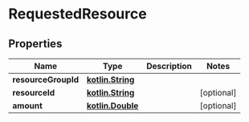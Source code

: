 # RequestedResource

## Properties
Name | Type | Description | Notes
------------ | ------------- | ------------- | -------------
**resourceGroupId** | [**kotlin.String**](.md) |  | 
**resourceId** | [**kotlin.String**](.md) |  |  [optional]
**amount** | [**kotlin.Double**](.md) |  |  [optional]

